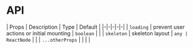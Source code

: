# API
| Props | Description | Type | Default |
|-|-|-|-|-|
| `loading` | prevent user actions or initial mounting | `boolean` | |
| `skeleton` | skeleton layout | `any | ReactNode` | |
| `...otherProps` | | | |
